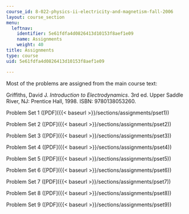 ```yaml
---
course_id: 8-022-physics-ii-electricity-and-magnetism-fall-2006
layout: course_section
menu:
  leftnav:
    identifier: 5e61fdfa4d0826413d10153f8aef1e09
    name: Assignments
    weight: 40
title: Assignments
type: course
uid: 5e61fdfa4d0826413d10153f8aef1e09

---
```


Most of the problems are assigned from the main course text:

Griffiths, David J. _Introduction to Electrodynamics_. 3rd ed. Upper Saddle River, NJ: Prentice Hall, 1998. ISBN: 9780138053260.

Problem Set 1 ([PDF]({{< baseurl >}}/sections/assignments/pset1))

Problem Set 2 ([PDF]({{< baseurl >}}/sections/assignments/pset2))

Problem Set 3 ([PDF]({{< baseurl >}}/sections/assignments/pset3))

Problem Set 4 ([PDF]({{< baseurl >}}/sections/assignments/pset4))

Problem Set 5 ([PDF]({{< baseurl >}}/sections/assignments/pset5))

Problem Set 6 ([PDF]({{< baseurl >}}/sections/assignments/pset6))

Problem Set 7 ([PDF]({{< baseurl >}}/sections/assignments/pset7))

Problem Set 8 ([PDF]({{< baseurl >}}/sections/assignments/pset8))

Problem Set 9 ([PDF]({{< baseurl >}}/sections/assignments/pset9))